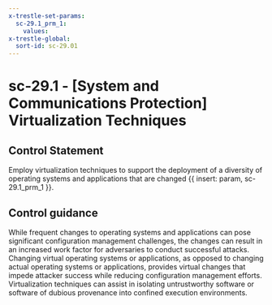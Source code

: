 ```yaml
---
x-trestle-set-params:
  sc-29.1_prm_1:
    values:
x-trestle-global:
  sort-id: sc-29.01
---
```


# sc-29.1 - \[System and Communications Protection\] Virtualization Techniques

## Control Statement

Employ virtualization techniques to support the deployment of a diversity of operating systems and applications that are changed {{ insert: param, sc-29.1_prm_1 }}.

## Control guidance

While frequent changes to operating systems and applications can pose significant configuration management challenges, the changes can result in an increased work factor for adversaries to conduct successful attacks. Changing virtual operating systems or applications, as opposed to changing actual operating systems or applications, provides virtual changes that impede attacker success while reducing configuration management efforts. Virtualization techniques can assist in isolating untrustworthy software or software of dubious provenance into confined execution environments.
